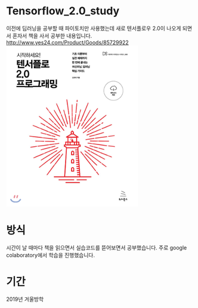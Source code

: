 # Tensorflow_2.0_study
이전에 딥러닝을 공부할 때 파이토치만 사용했는데 새로 텐서플로우 2.0이 나오게 되면서 혼자서 책을 사서 공부한 내용입니다.  <br>
http://www.yes24.com/Product/Goods/85729922
<img src="/imgs/tf.png" width="70%" height="30%">
# 방식
시간이 날 때마다 책을 읽으면서 실습코드를 뜯어보면서 공부했습니다. 주로 google colaboratory에서 학습을 진행했습니다.
# 기간
2019년 겨울방학
